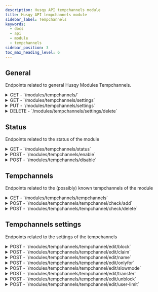 ```yaml
---
description: Husqy API tempchannels module
title: Husqy API tempchannels module
sidebar_label: Tempchannels
keywords:
  - docs
  - api
  - module
  - tempchannels
sidebar_position: 3
toc_max_heading_level: 6
---
```


## General

Endpoints related to general Husqy Modules Tempchannels.

<details>
  <summary>GET - `/modules/tempchannels/`</summary>

Home endpoint for the Modules Tempchannels Husqy API. Returns only success message displaying that it is the Modules Tempchannels Husqy API route.

</details>

<details>
  <summary>GET - `/modules/tempchannels/settings`</summary>

Get the settings of the autoresponder module for the specified guild.

Query string parameters:
| field | required | type | description |
| --- | --- | --- | --- |
| guild_id | yes | `integer` | The ID of the guild to check the status of |

Possible errors:

- BadRequestError
- SettingsError
- ModuleDisabledError
- InternalServerError

</details>

<details>
  <summary>PUT - `/modules/tempchannels/settings`</summary>

Endpoint to change the settings of the tempchannels module for the specified guild.

Body data (JSON):
| field | required | type | description |
| --- | --- | --- | --- |
| guild_id | yes | `integer` | The ID of the guild to change the tempchannels module settings for |
| voice_category | yes | `integer` | The ID of category channel to use for tempchannels |
| text_category | yes | `integer` | (May be None) The ID of category channel to use for temporary text channels |
| create_text | yes | `boolean` | If temporary text channels should be automatically created |
| voice_channel_name | yes | `string` | The name to give to tempchannels |
| text_channel_name | yes | `string` | (May be None) The name to give to temporary text channels |

Possible errors:

- BadRequestError
- SettingsError
- ModuleDisabledError
- DatabaseError
- InternalServerError

</details>

<details>
  <summary>DELETE - `/modules/tempchannels/settings/delete`</summary>

Delete all settings of the tempchannels module for a specified guild.

Body data (JSON):
| field | required | type | description |
| --- | --- | --- | --- |
| guild_id | yes | `integer` | The ID of the guild to delete the settings from |

Possible errors:

- BadRequestError

</details>

## Status

Endpoints related to the status of the module

<details>
  <summary>GET - `/modules/tempchannels/status`</summary>

Get the status of the tempchannels module for the specified guild.

Query string parameters:
| field | required | type | description |
| --- | --- | --- | --- |
| guild_id | yes | `integer` | The ID of the guild to check the status of |

Possible errors:

- BadRequestError
- SettingsError

</details>

<details>
  <summary>POST - `/modules/tempchannels/enable`</summary>

Endpoint to enable the tempchannels module for the specified guild.

Body data (JSON):
| field | required | type | description |
| --- | --- | --- | --- |
| guild_id | yes | `integer` | The ID of the guild to enable the tempchanenls module for |
| voice_category | yes | `integer` | The ID of category channel to use for tempchannels |
| text_category | yes | `integer OR string` | (May be None) The ID of category channel to use for temporary text channels (may also be "same" if it should be the same as the voice category channel, this is only valid for this endpoint) |
| create_text | yes | `boolean` | If temporary text channels should be automatically created |
| voice_channel_name | yes | `string` | The name to give to tempchannels |
| text_channel_name | yes | `string` | (May be None) The name to give to temporary text channels |

Possible errors:

- BadRequestError
- SettingsError
- ModuleEnabledError
- DatabaseError
- InternalServerError

</details>

<details>
  <summary>POST - `/modules/tempchannels/disable`</summary>

Endpoint to disable the tempchannels module for the specified guild.

Body data (JSON):
| field | required | type | description |
| --- | --- | --- | --- |
| guild_id | yes | `integer` | The ID of the guild to disable the tempchannels module for |

Possible errors:

- BadRequestError
- SettingsError
- ModuleDisabledError
- DatabaseError

</details>

## Tempchannels

Endpoints related to the (possibly) known tempchannels of the module

<details>
  <summary>GET - `/modules/tempchannels/tempchannels`</summary>

Get the current known active tempchannels of the specified guild.

Query string parameters:
| field | required | type | description |
| --- | --- | --- | --- |
| guild_id | yes | `integer` | The ID of the guild to get the known tempchannels of |

Possible errors:

- BadRequestError
- SettingsError
- ModuleDisabledError
- InternalServerError

</details>

<details>
  <summary>POST - `/modules/tempchannels/tempchannel/check/add`</summary>

:::danger

Do not use this endpoint yourself! Tempchannels will be created by Husqy when needed.

:::

Endpoint to add a new tempchannel.

Body data (JSON):
| field | required | type | description |
| --- | --- | --- | --- |
| guild_id | yes | `integer` | The ID of the guild to check for the creation of the tempchannel |
| joined_channel_id | yes | `integer` | The ID of the channel the member has joined and triggered the check |

Possible errors:

- BadRequestError
- SettingsError
- ModuleDisabledError
- DatabaseError

</details>

<details>
  <summary>POST - `/modules/tempchannels/tempchannel/check/delete`</summary>

:::danger

Do not use this endpoint yourself! Tempchannels will be deleted by Husqy when needed.

:::

Endpoint to delete a known tempchannel.

Body data (JSON):
| field | required | type | description |
| --- | --- | --- | --- |
| guild_id | yes | `integer` | The ID of the guild to check for the deletion of the tempchannel |
| member_new_channel | yes | `integer` | (May be None) The ID of the new channel the member has joined and triggered the check |
| member_old_channel | yes | `integer` | The ID of the old channel the member has left and triggered the check |
| connected_users | yes | `integer` | The amount of connected users in the left channel when the user who triggered the check had left |

Possible errors:

- BadRequestError
- SettingsError
- ModuleDisabledError
- InternalServerError

</details>

## Tempchannels settings

Endpoints related to the settings of the tempchannels

<details>
  <summary>POST - `/modules/tempchannels/tempchannel/edit/block`</summary>

Endpoint to block users from a known tempchannel.

Body data (JSON):
| field | required | type | description |
| --- | --- | --- | --- |
| guild_id | yes | `integer` | The ID of the guild where the target tempchannel is located |
| channel_id | yes | `integer` | (May be None) The ID of the channel where the `/tempchannel edit` command has been sent |
| message_id | yes | `integer` | (May be None) The ID of the message created by the `/tempchannel edit` command |
| target_tempchannel_id | yes | `integer` | The ID of the target tempchannel |
| users_to_block | yes | `list` | A list of user ID's to block from the tempchannel |

Possible errors:

- BadRequestError
- SettingsError
- ModuleDisabledError
- NotFoundError

```
{
    "success": False,
    "data": {},
    "error": {
        "code": 404,
        "message": "Not Found! {reason}",
    },
},
```

</details>

<details>
  <summary>POST - `/modules/tempchannels/tempchannel/edit/claim`</summary>

Endpoint to claim a known tempchannel that doesn't have an owner.

Body data (JSON):
| field | required | type | description |
| --- | --- | --- | --- |
| guild_id | yes | `integer` | The ID of the guild where the target tempchannel is located |
| channel_id | yes | `integer` | (May be None) The ID of the channel where the `/tempchannel edit` command has been sent |
| message_id | yes | `integer` | (May be None) The ID of the message created by the `/tempchannel edit` command |
| target_tempchannel_id | yes | `integer` | The ID of the target tempchannel |

Possible errors:

- BadRequestError
- SettingsError
- ModuleDisabledError
- NotFoundError

```
{
    "success": False,
    "data": {},
    "error": {
        "code": 404,
        "message": "Not Found! {reason}",
    },
},
```

- Unprocessable Entity

```
{
    "success": False,
    "data": {},
    "error": {
        "code": 422,
        "message": "Unprocessable Entity! {reason}",
    },
},
```

</details>

<details>
  <summary>POST - `/modules/tempchannels/tempchannel/edit/name`</summary>

Endpoint to rename a known tempchannel.

Body data (JSON):
| field | required | type | description |
| --- | --- | --- | --- |
| guild_id | yes | `integer` | The ID of the guild where the target tempchannel is located |
| channel_id | yes | `integer` | (May be None) The ID of the channel where the `/tempchannel edit` command has been sent |
| message_id | yes | `integer` | (May be None) The ID of the message created by the `/tempchannel edit` command |
| target_tempchannel_id | yes | `integer` | The ID of the target tempchannel |
| tempchannel_name | yes | `string` | The new name for the tempchannel |

Possible errors:

- BadRequestError
- SettingsError
- ModuleDisabledError
- NotFoundError

```
{
    "success": False,
    "data": {},
    "error": {
        "code": 404,
        "message": "Not Found! {reason}",
    },
},
```

</details>

<details>
  <summary>POST - `/modules/tempchannels/tempchannel/edit/onlyfor`</summary>

Endpoint to limit the access to a specified role.

Body data (JSON):
| field | required | type | description |
| --- | --- | --- | --- |
| guild_id | yes | `integer` | The ID of the guild where the target tempchannel is located |
| channel_id | yes | `integer` | (May be None) The ID of the channel where the `/tempchannel edit` command has been sent |
| message_id | yes | `integer` | (May be None) The ID of the message created by the `/tempchannel edit` command |
| target_tempchannel_id | yes | `integer` | The ID of the target tempchannel |
| onlyfor_role | yes | `string` | The ID of the role to limit the access to the tempchannel to |

Possible errors:

- BadRequestError
- SettingsError
- ModuleDisabledError
- NotFoundError

```
{
    "success": False,
    "data": {},
    "error": {
        "code": 404,
        "message": "Not Found! {reason}",
    },
},
```

</details>

<details>
  <summary>POST - `/modules/tempchannels/tempchannel/edit/slowmode`</summary>

Endpoint to set the slowmode timeout for a tempchannel.

Body data (JSON):
| field | required | type | description |
| --- | --- | --- | --- |
| guild_id | yes | `integer` | The ID of the guild where the target tempchannel is located |
| channel_id | yes | `integer` | (May be None) The ID of the channel where the `/tempchannel edit` command has been sent |
| message_id | yes | `integer` | (May be None) The ID of the message created by the `/tempchannel edit` command |
| target_tempchannel_id | yes | `integer` | The ID of the target tempchannel |
| slowmode_seconds | yes | `integer` | The amound of time in seconds to use for the slowmode delay |

Possible errors:

- BadRequestError
- SettingsError
- ModuleDisabledError
- Unprocessable Entity

```
{
    "success": False,
    "data": {},
    "error": {
        "code": 422,
        "message": "Unprocessable Entity! {reason}",
    },
},
```

</details>

<details>
  <summary>POST - `/modules/tempchannels/tempchannel/edit/transfer`</summary>

Endpoint to transfer ownership of a tempchannel to a new user.

Body data (JSON):
| field | required | type | description |
| --- | --- | --- | --- |
| guild_id | yes | `integer` | The ID of the guild where the target tempchannel is located |
| channel_id | yes | `integer` | (May be None) The ID of the channel where the `/tempchannel edit` command has been sent |
| message_id | yes | `integer` | (May be None) The ID of the message created by the `/tempchannel edit` command |
| target_tempchannel_id | yes | `integer` | The ID of the target tempchannel |
| new_owner | yes | `integer` | The ID of the user who will be the new owner |

Possible errors:

- BadRequestError
- SettingsError
- ModuleDisabledError
- NotFoundError

```
{
    "success": False,
    "data": {},
    "error": {
        "code": 404,
        "message": "Not Found! {reason}",
    },
},
```

- Unprocessable Entity

```
{
    "success": False,
    "data": {},
    "error": {
        "code": 422,
        "message": "Unprocessable Entity! {reason}",
    },
},
```

</details>

<details>
  <summary>POST - `/modules/tempchannels/tempchannel/edit/unblock`</summary>

Endpoint to transfer ownership of a tempchannel to a new user.

Body data (JSON):
| field | required | type | description |
| --- | --- | --- | --- |
| guild_id | yes | `integer` | The ID of the guild where the target tempchannel is located |
| channel_id | yes | `integer` | (May be None) The ID of the channel where the `/tempchannel edit` command has been sent |
| message_id | yes | `integer` | (May be None) The ID of the message created by the `/tempchannel edit` command |
| target_tempchannel_id | yes | `integer` | The ID of the target tempchannel |
| users_to_unblock | yes | `list` | The list of user ID's to unblock |

Possible errors:

- BadRequestError
- SettingsError
- ModuleDisabledError
- NotFoundError

```
{
    "success": False,
    "data": {},
    "error": {
        "code": 404,
        "message": "Not Found! {reason}",
    },
},
```

</details>

<details>
  <summary>POST - `/modules/tempchannels/tempchannel/edit/user-limit`</summary>

Endpoint to limit the amount of users who can join the tempchannel at once.

Body data (JSON):
| field | required | type | description |
| --- | --- | --- | --- |
| guild_id | yes | `integer` | The ID of the guild where the target tempchannel is located |
| channel_id | yes | `integer` | (May be None) The ID of the channel where the `/tempchannel edit` command has been sent |
| message_id | yes | `integer` | (May be None) The ID of the message created by the `/tempchannel edit` command |
| target_tempchannel_id | yes | `integer` | The ID of the target tempchannel |
| user_limit | yes | `integer` | The number of users who can be in the tempchannel at once |

Possible errors:

- BadRequestError
- SettingsError
- ModuleDisabledError
- NotFoundError

```
{
    "success": False,
    "data": {},
    "error": {
        "code": 404,
        "message": "Not Found! {reason}",
    },
},
```

- Unprocessable Entity

```
{
    "success": False,
    "data": {},
    "error": {
        "code": 422,
        "message": "Unprocessable Entity! {reason}",
    },
},
```

</details>
